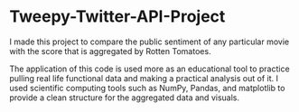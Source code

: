 # Tweepy-Twitter-API-Project

I made this project to compare the public sentiment of any particular movie with the score that is aggregated by Rotten Tomatoes. 

The application of this code is used more as an educational tool to practice pulling real life functional data and making a practical analysis out of it. I used scientific computing tools such as NumPy, Pandas, and matplotlib to provide a clean structure for the aggregated data and visuals. 




